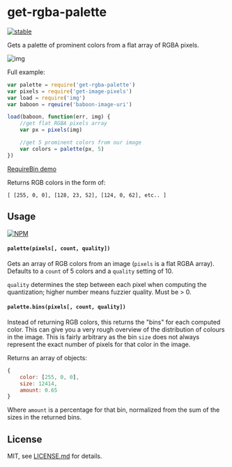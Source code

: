 # get-rgba-palette

[![stable](http://badges.github.io/stability-badges/dist/stable.svg)](http://github.com/badges/stability-badges)

Gets a palette of prominent colors from a flat array of RGBA pixels.

![img](http://i.imgur.com/arnLlX0.png)

Full example: 

```js
var palette = require('get-rgba-palette')
var pixels = require('get-image-pixels')
var load = require('img')
var baboon = rqeuire('baboon-image-uri')

load(baboon, function(err, img) {
    //get flat RGBA pixels array
    var px = pixels(img)

    //get 5 prominent colors from our image
    var colors = palette(px, 5)
})
```

[RequireBin demo](http://requirebin.com/?gist=1f49e56f22fa9caa94d7)

Returns RGB colors in the form of:  

```[ [255, 0, 0], [128, 23, 52], [124, 0, 62], etc.. ]``` 

## Usage

[![NPM](https://nodei.co/npm/get-rgba-palette.png)](https://nodei.co/npm/get-rgba-palette/)

#### `palette(pixels[, count, quality])`

Gets an array of RGB colors from an image (`pixels` is a flat RGBA array). Defaults to a `count` of 5 colors and a `quality` setting of 10. 

`quality` determines the step between each pixel when computing the quantization; higher number means fuzzier quality. Must be > 0.

#### `palette.bins(pixels[, count, quality])`

Instead of returning RGB colors, this returns the "bins" for each computed color. This can give you a very rough overview of the distribution of colours in the image. This is fairly arbitrary as the bin `size` does not always represent the exact number of pixels for that color in the image.

Returns an array of objects:

```js
{
    color: [255, 0, 0],
    size: 12414,
    amount: 0.65
}
```

Where `amount` is a percentage for that bin, normalized from the sum of the sizes in the returned bins.

## License

MIT, see [LICENSE.md](http://github.com/mattdesl/get-rgba-palette/blob/master/LICENSE.md) for details.
